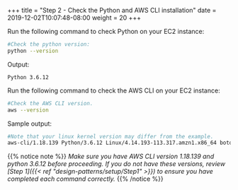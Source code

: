 +++
title = "Step 2 - Check the Python and AWS CLI installation"
date = 2019-12-02T10:07:48-08:00
weight = 20
+++

Run the following command to check Python on your EC2 instance:

```bash
#Check the python version:
python --version
```

Output:

```plain
Python 3.6.12
```

Run the following command to check the AWS CLI on your EC2 instance:

```bash
#Check the AWS CLI version.
aws --version
```

Sample output:

```bash
#Note that your linux kernel version may differ from the example.
aws-cli/1.18.139 Python/3.6.12 Linux/4.14.193-113.317.amzn1.x86_64 botocore/1.17.62
```

{{% notice note %}}
_Make sure you have AWS CLI version 1.18.139 and python 3.6.12 before proceeding. If you do not have these versions, review [Step 1]({{< ref "design-patterns/setup/Step1" >}}) to ensure you have completed each command correctly._
{{% /notice %}}
